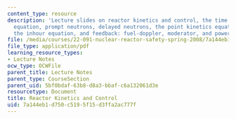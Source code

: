 ```yaml
---
content_type: resource
description: 'Lecture slides on reactor kinetics and control, the time dependent diffusion
  equation, prompt neutrons, delayed neutrons, the point kinetics equation, reactivity,
  the inhour equation, and feedback: fuel-doppler, moderator, and power.'
file: /media/courses/22-091-nuclear-reactor-safety-spring-2008/7a144eb1d750c5195f15d3ffa2ac777f_MIT22_091S08_lec03.pdf
file_type: application/pdf
learning_resource_types:
- Lecture Notes
ocw_type: OCWFile
parent_title: Lecture Notes
parent_type: CourseSection
parent_uid: 5bf0bdaf-63b8-d8a3-bbaf-c6a132061d3e
resourcetype: Document
title: Reactor Kinetics and Control
uid: 7a144eb1-d750-c519-5f15-d3ffa2ac777f
---
```

